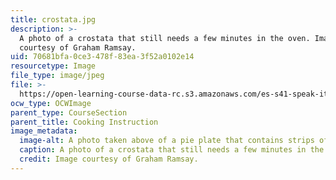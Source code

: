 ```yaml
---
title: crostata.jpg
description: >-
  A photo of a crostata that still needs a few minutes in the oven. Image
  courtesy of Graham Ramsay.
uid: 70681bfa-0ce3-478f-83ea-3f52a0102e14
resourcetype: Image
file_type: image/jpeg
file: >-
  https://open-learning-course-data-rc.s3.amazonaws.com/es-s41-speak-italian-with-your-mouth-full-spring-2012/70681bfa0ce3478f83ea3f52a0102e14_crostata.jpg
ocw_type: OCWImage
parent_type: CourseSection
parent_title: Cooking Instruction
image_metadata:
  image-alt: A photo taken above of a pie plate that contains strips of dough and fruit.
  caption: A photo of a crostata that still needs a few minutes in the oven.
  credit: Image courtesy of Graham Ramsay.
---
```

